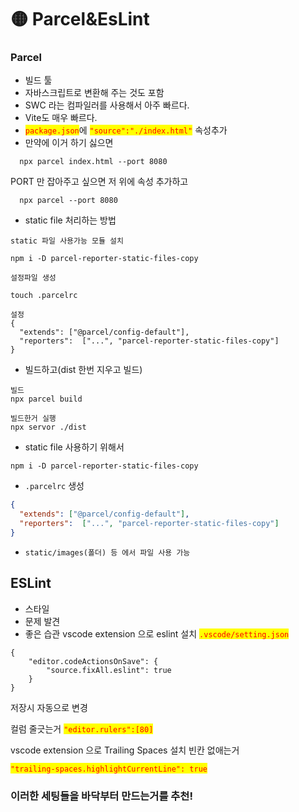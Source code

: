 # 🟡 Parcel\&EsLint

### Parcel

* 빌드 툴
* 자바스크립트로 변환해 주는 것도 포함
* SWC 라는 컴파일러를 사용해서 아주 빠르다.
* Vite도 매우 빠르다.
* <mark style="color:red;">`package.json`</mark>에 <mark style="color:red;">`"source":"./index.html"`</mark> 속성추가
* 만약에 이거 하기 싫으면

```
  npx parcel index.html --port 8080
```

PORT 만 잡아주고 싶으면 저 위에 속성 추가하고

```
  npx parcel --port 8080
```

* static file 처리하는 방법

```
static 파일 사용가능 모듈 설치

npm i -D parcel-reporter-static-files-copy

설정파일 생성

touch .parcelrc

설정
{
  "extends": ["@parcel/config-default"],
  "reporters":  ["...", "parcel-reporter-static-files-copy"]
}
```

* 빌드하고(dist 한번 지우고 빌드)

```
빌드
npx parcel build

빌드한거 실행
npx servor ./dist
```

* static file 사용하기 위해서

`npm i -D parcel-reporter-static-files-copy`

* `.parcelrc` 생성

```json
{
  "extends": ["@parcel/config-default"],
  "reporters":  ["...", "parcel-reporter-static-files-copy"]
}
```

* `static/images(폴더) 등 에서 파일 사용 가능`

## ESLint

* 스타일
* 문제 발견
* 좋은 습관 vscode extension 으로 eslint 설치 <mark style="color:red;">`.vscode/setting.json`</mark>

```
{
    "editor.codeActionsOnSave": {
        "source.fixAll.eslint": true
    }
}
```

저장시 자동으로 변경

컬럼 줄긋는거 <mark style="color:red;">`"editor.rulers":[80]`</mark>

vscode extension 으로 Trailing Spaces 설치 빈칸 없애는거

<mark style="color:red;">`"trailing-spaces.highlightCurrentLine": true`</mark>

### 이러한 세팅들을 바닥부터 만드는거를 추천!
